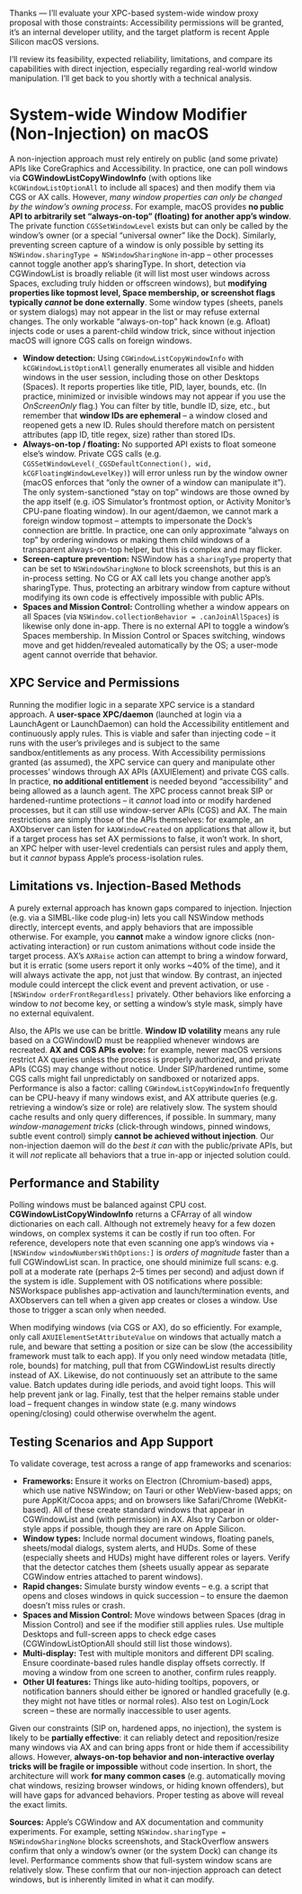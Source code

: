 Thanks — I’ll evaluate your XPC-based system-wide window proxy proposal with those constraints: Accessibility permissions will be granted, it’s an internal developer utility, and the target platform is recent Apple Silicon macOS versions.

I’ll review its feasibility, expected reliability, limitations, and compare its capabilities with direct injection, especially regarding real-world window manipulation. I’ll get back to you shortly with a technical analysis.


# System-wide Window Modifier (Non-Injection) on macOS

A non-injection approach must rely entirely on public (and some private) APIs like CoreGraphics and Accessibility. In practice, one can poll windows via **CGWindowListCopyWindowInfo** (with options like `kCGWindowListOptionAll` to include all spaces) and then modify them via CGS or AX calls. However, *many window properties can only be changed by the window’s owning process*. For example, macOS provides **no public API to arbitrarily set “always-on-top” (floating) for another app’s window**. The private function `CGSSetWindowLevel` exists but can only be called by the window’s owner (or a special “universal owner” like the Dock). Similarly, preventing screen capture of a window is only possible by setting its `NSWindow.sharingType = NSWindowSharingNone` in-app – other processes cannot toggle another app’s sharingType. In short, detection via CGWindowList is broadly reliable (it will list most user windows across Spaces, excluding truly hidden or offscreen windows), but **modifying properties like topmost level, Space membership, or screenshot flags typically *cannot* be done externally**. Some window types (sheets, panels or system dialogs) may not appear in the list or may refuse external changes. The only workable “always-on-top” hack known (e.g. Afloat) injects code or uses a parent-child window trick, since without injection macOS will ignore CGS calls on foreign windows.

* **Window detection:** Using `CGWindowListCopyWindowInfo` with `kCGWindowListOptionAll` generally enumerates all visible and hidden windows in the user session, including those on other Desktops (Spaces). It reports properties like title, PID, layer, bounds, etc. (In practice, minimized or invisible windows may not appear if you use the *OnScreenOnly* flag.) You can filter by title, bundle ID, size, etc., but remember that **window IDs are ephemeral** – a window closed and reopened gets a new ID. Rules should therefore match on persistent attributes (app ID, title regex, size) rather than stored IDs.
* **Always-on-top / floating:** No supported API exists to float someone else’s window. Private CGS calls (e.g. `CGSSetWindowLevel(_CGSDefaultConnection(), wid, kCGFloatingWindowLevelKey)`) will error unless run by the window owner (macOS enforces that “only the owner of a window can manipulate it”). The only system-sanctioned “stay on top” windows are those owned by the app itself (e.g. iOS Simulator’s frontmost option, or Activity Monitor’s CPU-pane floating window). In our agent/daemon, we cannot mark a foreign window topmost – attempts to impersonate the Dock’s connection are brittle. In practice, one can only approximate “always on top” by ordering windows or making them child windows of a transparent always-on-top helper, but this is complex and may flicker.
* **Screen-capture prevention:** NSWindow has a `sharingType` property that can be set to `NSWindowSharingNone` to block screenshots, but this is an in-process setting. No CG or AX call lets you change another app’s sharingType. Thus, protecting an arbitrary window from capture without modifying its own code is effectively impossible with public APIs.
* **Spaces and Mission Control:** Controlling whether a window appears on all Spaces (via `NSWindow.collectionBehavior = .canJoinAllSpaces`) is likewise only done in-app. There is no external API to toggle a window’s Spaces membership. In Mission Control or Spaces switching, windows move and get hidden/revealed automatically by the OS; a user-mode agent cannot override that behavior.

## XPC Service and Permissions

Running the modifier logic in a separate XPC service is a standard approach. A **user-space XPC/daemon** (launched at login via a LaunchAgent or LaunchDaemon) can hold the Accessibility entitlement and continuously apply rules. This is viable and safer than injecting code – it runs with the user’s privileges and is subject to the same sandbox/entitlements as any process. With Accessibility permissions granted (as assumed), the XPC service can query and manipulate other processes’ windows through AX APIs (AXUIElement) and private CGS calls. In practice, **no additional entitlement** is needed beyond “accessibility” and being allowed as a launch agent. The XPC process cannot break SIP or hardened-runtime protections – it *cannot* load into or modify hardened processes, but it can still use window-server APIs (CGS) and AX. The main restrictions are simply those of the APIs themselves: for example, an AXObserver can listen for `kAXWindowCreated` on applications that allow it, but if a target process has set AX permissions to false, it won’t work. In short, an XPC helper with user-level credentials can persist rules and apply them, but it *cannot* bypass Apple’s process-isolation rules.

## Limitations vs. Injection-Based Methods

A purely external approach has known gaps compared to injection. Injection (e.g. via a SIMBL-like code plug-in) lets you call NSWindow methods directly, intercept events, and apply behaviors that are impossible otherwise. For example, you **cannot** make a window ignore clicks (non-activating interaction) or run custom animations without code inside the target process. AX’s `AXRaise` action can attempt to bring a window forward, but it is erratic (some users report it only works \~40% of the time), and it will always activate the app, not just that window. By contrast, an injected module could intercept the click event and prevent activation, or use `-[NSWindow orderFrontRegardless]` privately. Other behaviors like enforcing a window to *not* become key, or setting a window’s style mask, simply have no external equivalent.

Also, the APIs we use can be brittle. **Window ID volatility** means any rule based on a CGWindowID must be reapplied whenever windows are recreated. **AX and CGS APIs evolve:** for example, newer macOS versions restrict AX queries unless the process is properly authorized, and private APIs (CGS) may change without notice. Under SIP/hardened runtime, some CGS calls might fail unpredictably on sandboxed or notarized apps. Performance is also a factor: calling `CGWindowListCopyWindowInfo` frequently can be CPU-heavy if many windows exist, and AX attribute queries (e.g. retrieving a window’s size or role) are relatively slow. The system should cache results and only query differences, if possible. In summary, many *window-management tricks* (click-through windows, pinned windows, subtle event control) simply **cannot be achieved without injection**. Our non-injection daemon will do the *best it can* with the public/private APIs, but it will *not* replicate all behaviors that a true in-app or injected solution could.

## Performance and Stability

Polling windows must be balanced against CPU cost. **CGWindowListCopyWindowInfo** returns a CFArray of all window dictionaries on each call. Although not extremely heavy for a few dozen windows, on complex systems it can be costly if run too often. For reference, developers note that even scanning one app’s windows via `+[NSWindow windowNumbersWithOptions:]` is *orders of magnitude* faster than a full CGWindowList scan. In practice, one should minimize full scans: e.g. poll at a moderate rate (perhaps 2–5 times per second) and adjust down if the system is idle. Supplement with OS notifications where possible: NSWorkspace publishes app-activation and launch/termination events, and AXObservers can tell when a given app creates or closes a window. Use those to trigger a scan only when needed.

When modifying windows (via CGS or AX), do so efficiently. For example, only call `AXUIElementSetAttributeValue` on windows that actually match a rule, and beware that setting a position or size can be slow (the accessibility framework must talk to each app). If you only need window metadata (title, role, bounds) for matching, pull that from CGWindowList results directly instead of AX. Likewise, do not continuously set an attribute to the same value. Batch updates during idle periods, and avoid tight loops. This will help prevent jank or lag. Finally, test that the helper remains stable under load – frequent changes in window state (e.g. many windows opening/closing) could otherwise overwhelm the agent.

## Testing Scenarios and App Support

To validate coverage, test across a range of app frameworks and scenarios:

* **Frameworks:** Ensure it works on Electron (Chromium-based) apps, which use native NSWindow; on Tauri or other WebView-based apps; on pure AppKit/Cocoa apps; and on browsers like Safari/Chrome (WebKit-based). All of these create standard windows that appear in CGWindowList and (with permission) in AX. Also try Carbon or older-style apps if possible, though they are rare on Apple Silicon.
* **Window types:** Include normal document windows, floating panels, sheets/modal dialogs, system alerts, and HUDs. Some of these (especially sheets and HUDs) might have different roles or layers. Verify that the detector catches them (sheets usually appear as separate CGWindow entries attached to parent windows).
* **Rapid changes:** Simulate bursty window events – e.g. a script that opens and closes windows in quick succession – to ensure the daemon doesn’t miss rules or crash.
* **Spaces and Mission Control:** Move windows between Spaces (drag in Mission Control) and see if the modifier still applies rules. Use multiple Desktops and full-screen apps to check edge cases (CGWindowListOptionAll should still list those windows).
* **Multi-display:** Test with multiple monitors and different DPI scaling. Ensure coordinate-based rules handle display offsets correctly. If moving a window from one screen to another, confirm rules reapply.
* **Other UI features:** Things like auto-hiding tooltips, popovers, or notification banners should either be ignored or handled gracefully (e.g. they might not have titles or normal roles). Also test on Login/Lock screen – these are normally inaccessible to user agents.

Given our constraints (SIP on, hardened apps, no injection), the system is likely to be **partially effective**: it can reliably detect and reposition/resize many windows via AX and can bring apps front or hide them if accessibility allows. However, **always-on-top behavior and non-interactive overlay tricks will be fragile or impossible** without code insertion. In short, the architecture will work **for many common cases** (e.g. automatically moving chat windows, resizing browser windows, or hiding known offenders), but will have gaps for advanced behaviors. Proper testing as above will reveal the exact limits.

**Sources:** Apple’s CGWindow and AX documentation and community experiments. For example, setting `NSWindow.sharingType = NSWindowSharingNone` blocks screenshots, and StackOverflow answers confirm that only a window’s owner (or the system Dock) can change its level. Performance comments show that full-system window scans are relatively slow. These confirm that our non-injection approach can detect windows, but is inherently limited in what it can modify.

